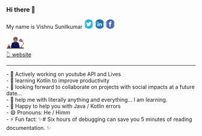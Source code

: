 ### Hi there 👋
My name is Vishnu Sunilkumar  <td>  <a href="https://twitter.com/metvsk"><img src="images/logo_twitter.png" width=25></a>
<a href="https://www.linkedin.com/in/metvsk/"><img src="images/logo_linked_in.png" width=25></a>
<a href="https://www.facebook.com/metvsk/"><img src="images/logo_fb.png" width=25></a>
<br>
<section>
  <a href="https://www.chillandcode.com"><img src="logo.png" width=50><br>
  👆 website</a>
  </section>
  <hr>
- 🔭 Actively working on youtube API and Lives<br>
- 🌱 learning Kotlin to improve productivity<br>
- 👯 looking forward to collaborate on projects with social impacts at a future date...<br>
- 🤔 help me with literally anything and everything... I am learning.<br>
- 💬 Happy to help you with Java / Kotlin errors<br>
- 😄 Pronouns: He / Himm<br>
- ⚡ Fun fact:  ✨# Six hours of debugging can save you 5 minutes of reading documentation. ✨<br>

<!--
**metvsk/metvsk** is a ✨ _special_ ✨ repository because its `README.md` (this file) appears on your GitHub profile.

Here are some ideas to get you started:
-->
